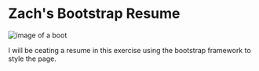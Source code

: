 # Zach's Bootstrap Resume 
![image of a boot](https://static.thenounproject.com/png/35776-200.png)

I will be ceating a resume in this exercise using the bootstrap framework to style the page.